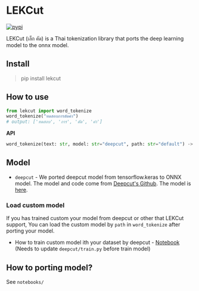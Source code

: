 # LEKCut
<a href="https://pypi.python.org/pypi/lekcut"><img alt="pypi" src="https://img.shields.io/pypi/v/lekcut.svg"/></a>

LEKCut (เล็ก คัด) is a Thai tokenization library that ports the deep learning model to the onnx model.

## Install

> pip install lekcut

## How to use

```python
from lekcut import word_tokenize
word_tokenize("ทดสอบการตัดคำ")
# output: ['ทดสอบ', 'การ', 'ตัด', 'คำ']
```

**API**

```python
word_tokenize(text: str, model: str="deepcut", path: str="default") -> List[str]
```

## Model
- ```deepcut``` - We ported deepcut model from tensorflow.keras to ONNX model. The model and code come from [Deepcut's Github](https://github.com/rkcosmos/deepcut). The model is [here](https://github.com/PyThaiNLP/LEKCut/blob/main/lekcut/model/deepcut.onnx).

### Load custom model

If you has trained custom your model from deepcut or other that LEKCut support, You can load the custom model by ```path``` in ```word_tokenize``` after porting your model.

- How to train custom model ith your dataset by deepcut - [Notebook](https://github.com/rkcosmos/deepcut/blob/master/notebooks/training.ipynb) (Needs to update ```deepcut/train.py``` before train model)

## How to porting model?

See ```notebooks/```